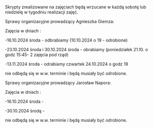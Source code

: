 Skrypty zrealizowane na zajęciach będą wrzucane w każdą sobotę lub niedzielę w tygodniu realizacji zajęć.

Sprawy organizacyjne prowadzący Agnieszka Giemza:

Zajęcia w dniach :

-16.10.2024 środa - odbrabiamy (10.10.2024 o 19 - odrobione)

-23.10.2024 środa i 30.10.2024 środa - obrabiamy (poniedziałek 21.10. o godz 15:45- 2 zajęcia pod rząd) 

-13.11.2024 środa   - odrabiamy czwartek 24.10.2024 o godz 19

nie odbędą się w w.w. terminie i będą musiały być odrobione.

Sprawy organizacyjne prowadzący Jarosław Napora:

Zajęcia w dniach :

-16.10.2024 środa -

-30.10.2024 środą  - 

nie odbędą się w w.w. terminie i będą musiały być odrobione.
